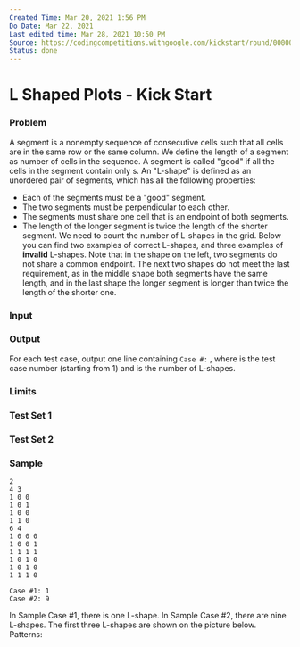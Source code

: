 ```yaml
---
Created Time: Mar 20, 2021 1:56 PM
Do Date: Mar 22, 2021
Last edited time: Mar 28, 2021 10:50 PM
Source: https://codingcompetitions.withgoogle.com/kickstart/round/0000000000436140/000000000068c509
Status: done
---
```


# L Shaped Plots - Kick Start

### Problem
A segment is a nonempty sequence of consecutive cells such that all cells are in the same row or the same column. We define the length of a segment as number of cells in the sequence.
A segment is called "good" if all the cells in the segment contain only s.
An "L-shape" is defined as an unordered pair of segments, which has all the following properties:
- Each of the segments must be a "good" segment.
- The two segments must be perpendicular to each other.
- The segments must share one cell that is an endpoint of both segments.
- The length of the longer segment is twice the length of the shorter segment.
We need to count the number of L-shapes in the grid.
Below you can find two examples of correct L-shapes,
and three examples of **invalid** L-shapes.
Note that in the shape on the left, two segments do not share a common endpoint. The next two shapes do not meet the last requirement, as in the middle shape both segments have the same length, and in the last shape the longer segment is longer than twice the length of the shorter one.
### Input
### Output
For each test case, output one line containing `Case #:` , where  is the test case number (starting from 1) and  is the number of L-shapes.
### Limits
### Test Set 1
### Test Set 2
### Sample
```
2
4 3
1 0 0
1 0 1
1 0 0
1 1 0
6 4
1 0 0 0
1 0 0 1
1 1 1 1
1 0 1 0
1 0 1 0
1 1 1 0
```
```
Case #1: 1
Case #2: 9
```
In Sample Case #1, there is one L-shape.
In Sample Case #2, there are nine L-shapes.
The first three L-shapes are shown on the picture below.
Patterns: 